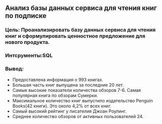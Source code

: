 ## Анализ базы данных сервиса для чтения книг по подписке

### Цель: Проанализировать базу данных сервиса для чтения книг и сформулировать ценностное предложение для нового продукта.

### Интсрументы:SQL

### Вывод:

- Предоставлена информация о 993 книгах.
- Большая часть книг выпущена за последние 20 лет.
- Самые высокие показатели количества обзоров 7-6. Самая популярная книга по обзорам Сумерки.
- Максимальное количество книг выпустило издательство Penguin Books(42 книги). Это около 4,2% от всех книг.
- Самый высокий рейтинг у писателия Джоан Роулинг.
- Среднее количество обзоров от активных пользователей 24.
